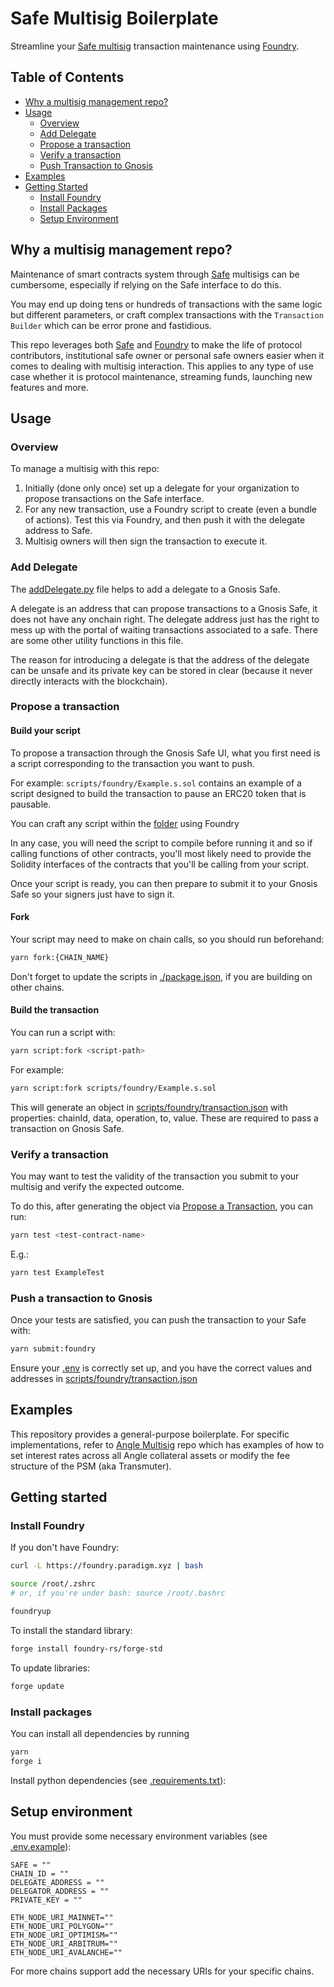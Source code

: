 # Safe Multisig Boilerplate

Streamline your [Safe multisig](https://safe.global/) transaction maintenance using [Foundry](https://github.com/foundry-rs/foundry).

## Table of Contents

- [Why a multisig management repo?](#why-a-multisig-management-repo)
- [Usage](#usage)
  - [Overview](#overview)
  - [Add Delegate](#add-delegate)
  - [Propose a transaction](#propose-a-transaction)
  - [Verify a transaction](#verify-a-transaction)
  - [Push Transaction to Gnosis](#push-a-transaction-to-gnosis)
- [Examples](#examples)
- [Getting Started](#getting-started)
  - [Install Foundry](#install-foundry)
  - [Install Packages](#install-packages)
  - [Setup Environment](#setup-environment)

## Why a multisig management repo?

Maintenance of smart contracts system through [Safe](https://safe.global/) multisigs can be cumbersome, especially if relying on the Safe interface to do this.

You may end up doing tens or hundreds of transactions with the same logic but different parameters, or craft complex transactions with the `Transaction Builder` which can be error prone and fastidious.

This repo leverages both [Safe](https://safe.global/) and [Foundry](https://github.com/foundry-rs/foundry) to make the life of protocol contributors, institutional safe owner or personal safe owners easier when it comes to dealing with multisig interaction. This applies to any type of use case whether it is protocol maintenance, streaming funds, launching new features and more.

## Usage

### Overview

To manage a multisig with this repo:

1. Initially (done only once) set up a delegate for your organization to propose transactions on the Safe interface.
2. For any new transaction, use a Foundry script to create (even a bundle of actions). Test this via Foundry, and then push it with the delegate address to Safe.
3. Multisig owners will then sign the transaction to execute it.

### Add Delegate

The [addDelegate.py](./addDelegate.py) file helps to add a delegate to a Gnosis Safe.

A delegate is an address that can propose transactions to a Gnosis Safe, it does not have any onchain right. The delegate address just has the right to mess up with the portal of waiting transactions associated to a safe. There are some other utility functions in this file.

The reason for introducing a delegate is that the address of the delegate can be unsafe and its private key can be stored in clear (because it never directly interacts with the blockchain).

### Propose a transaction

#### Build your script

To propose a transaction through the Gnosis Safe UI, what you first need is a script corresponding to the transaction you want to push.

For example: `scripts/foundry/Example.s.sol` contains an example of a script designed to build the transaction to pause an ERC20 token that is pausable.

You can craft any script within the [folder](scripts/foundry/) using Foundry

In any case, you will need the script to compile before running it and so if calling functions of other contracts, you'll most likely need to provide the Solidity interfaces of the contracts that you'll be calling from your script.

Once your script is ready, you can then prepare to submit it to your Gnosis Safe so your signers just have to sign it.

#### Fork

Your script may need to make on chain calls, so you should run beforehand:

```bash
yarn fork:{CHAIN_NAME}
```

Don't forget to update the scripts in [./package.json](./package.json), if you are building on other chains.

#### Build the transaction

You can run a script with:

```bash
yarn script:fork <script-path>
```

For example:

```bash
yarn script:fork scripts/foundry/Example.s.sol
```

This will generate an object in [scripts/foundry/transaction.json](scripts/foundry/transaction.json) with properties: chainId, data, operation, to, value. These are required to pass a transaction on Gnosis Safe.

### Verify a transaction

You may want to test the validity of the transaction you submit to your multisig and verify the expected outcome.

To do this, after generating the object via [Propose a Transaction](#propose-a-transaction), you can run:

```bash
yarn test <test-contract-name>
```

E.g.:

```bash
yarn test ExampleTest
```

### Push a transaction to Gnosis

Once your tests are satisfied, you can push the transaction to your Safe with:

```bash
yarn submit:foundry
```

Ensure your [.env](./.env) is correctly set up, and you have the correct values and addresses in [scripts/foundry/transaction.json](scripts/foundry/transaction.json)

## Examples

This repository provides a general-purpose boilerplate. For specific implementations, refer to [Angle Multisig](https://github.com/AngleProtocol/angle-multisig) repo which has examples of how to set interest rates across all Angle collateral assets or modify the fee structure of the PSM (aka Transmuter).

## Getting started

### Install Foundry

If you don't have Foundry:

```bash
curl -L https://foundry.paradigm.xyz | bash

source /root/.zshrc
# or, if you're under bash: source /root/.bashrc

foundryup
```

To install the standard library:

```bash
forge install foundry-rs/forge-std
```

To update libraries:

```bash
forge update
```

### Install packages

You can install all dependencies by running

```bash
yarn
forge i
```

Install python dependencies (see [.requirements.txt](./requirements.txt)):

## Setup environment

You must provide some necessary environment variables (see [.env.example](./.env.example)):

```env
SAFE = ""
CHAIN_ID = ""
DELEGATE_ADDRESS = ""
DELEGATOR_ADDRESS = ""
PRIVATE_KEY = ""

ETH_NODE_URI_MAINNET=""
ETH_NODE_URI_POLYGON=""
ETH_NODE_URI_OPTIMISM=""
ETH_NODE_URI_ARBITRUM=""
ETH_NODE_URI_AVALANCHE=""
```

For more chains support add the necessary URIs for your specific chains.
